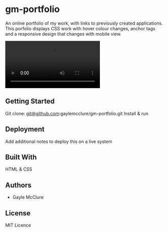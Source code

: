 # gm-portfolio

An online portfolio of my work, with links to previously created applications. 
This porfolio displays CSS work with hover colour changes, anchor tags and a responsive design that changes with mobile view. 
  
<video controls src="Assets/recording1.mp4" title="Title"></video>

## Getting Started

Git clone: git@github.com:gaylemcclure/gm-portfolio.git
Install & run


## Deployment

Add additional notes to deploy this on a live system

## Built With
HTML & CSS


## Authors

 - Gayle McClure

## License
MIT Licence

